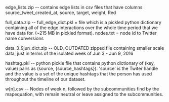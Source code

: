 edge_lists.zip -- contains edge lists in csv files that have columns 
		source_tweet_created_at, source, target, weight, Red

full_data.zip -- full_edge_dict.pkl = file which is a pickled python dictionary containing all of the edge interactions over the whole time period that we have data for. (~215 MB in pickled format).
		nodes.txt = node id to Twitter name conversions

data_3_9jun_dict.zip -- OLD, OUTDATED zipped file containing smaller scale data, just in terms of the isolated week of Jun 3 - Jun 9, 2016


hashtag.pkl -- python pickle file that contains python dictionary of (key, value) pairs as (source, {source_hashtags}). 'source' is the Twiter handle and the value is a set of the unique hashtags that the person has used throughout the timeline of our dataset. 

w[n].csv -- Nodes of week n, followed by the subcommunities find by the mapequation, with remain neutral or leave assigned to the subcommunities.
